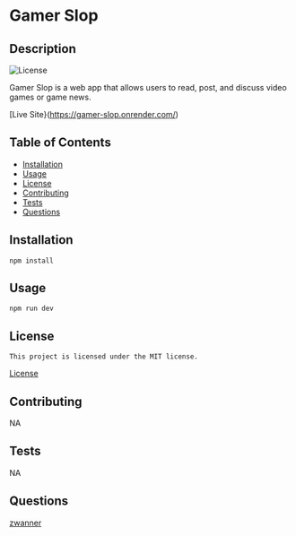 # Gamer Slop
## Description
 ![License](https://img.shields.io/badge/License-MIT-blue.svg)
 
 Gamer Slop is a web app that allows users to read, post, and discuss video games or game news.

[Live Site}(https://gamer-slop.onrender.com/)
 
## Table of Contents
 * [Installation](#installation)
 * [Usage](#usage)
 * [License](#license)
 * [Contributing](#contributing)
 * [Tests](#tests)
 * [Questions](#questions)
## Installation
 `npm install`
## Usage
 `npm run dev`
## License
    This project is licensed under the MIT license.
 [License](https://opensource.org/licenses/MIT)
## Contributing
 NA
## Tests
 NA
## Questions
 [zwanner](https://github.com/zwanner)
